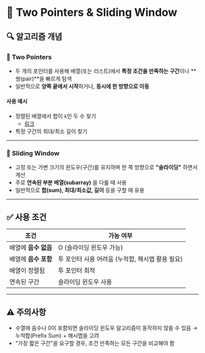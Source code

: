 # 🧭 Two Pointers & Sliding Window
## 🔍 알고리즘 개념

### 🔸 Two Pointers

- 두 개의 포인터를 사용해 배열(또는 리스트)에서 **특정 조건을 만족하는 구간**이나 **쌍(pair)**을 빠르게 탐색
- 일반적으로 **양쪽 끝에서 시작**하거나, **동시에 한 방향으로 이동**

#### 사용 예시
- 정렬된 배열에서 합이 `k`인 두 수 찾기
    - [링크](https://github.com/achieve00/CodingTest/blob/main/%ED%94%84%EB%A1%9C%EA%B7%B8%EB%9E%98%EB%A8%B8%EC%8A%A4/LV2/%EC%97%B0%EC%86%8D%EB%90%9C%20%EB%B6%80%EB%B6%84%20%EC%88%98%EC%97%B4%EC%9D%98%20%ED%95%A9.py)
- 특정 구간의 최대/최소 길이 찾기

---

### 🔸 Sliding Window

- 고정 또는 가변 크기의 윈도우(구간)를 유지하며 한 쪽 방향으로 **"슬라이딩"** 하면서 계산
- 주로 **연속된 부분 배열(subarray)** 을 다룰 때 사용
- 일반적으로 **합(sum), 최대/최소값, 길이** 등을 구할 때 유용

---

## ✅ 사용 조건

| 조건 | 가능 여부 |
|------|-----------|
| 배열에 **음수 없음** | O (슬라이딩 윈도우 가능) |
| 배열에 **음수 포함** | 투 포인터 사용 어려움 (누적합, 해시맵 활용 필요) |
| 배열이 정렬됨 | 투 포인터 최적 |
| 연속된 구간 | 슬라이딩 윈도우 사용 |

---

## ⚠️ 주의사항

- 수열에 음수나 0이 포함되면 슬라이딩 윈도우 알고리즘이 동작하지 않을 수 있음 → 누적합(Prefix Sum) + 해시맵을 고려
- "가장 짧은 구간"을 요구할 경우, 조건 만족하는 모든 구간을 비교해야 함